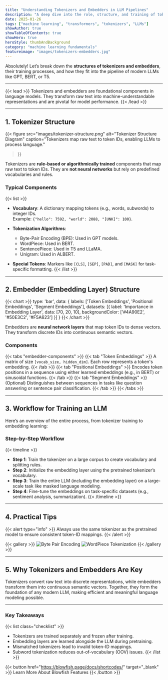 ```yaml
---
title: "Understanding Tokenizers and Embedders in LLM Pipelines"
description: "A deep dive into the role, structure, and training of tokenizers and embedders in modern language models like GPT, BERT, and T5."
date: 2025-01-26
tags: ["machine learning", "transformers", "tokenizers", "LLMs"]
showAuthor: true
showTableOfContents: true
showHero: true
heroStyle: thumbAndBackground
category: "machine learning fundamentals"
featureimage: "images/tokenizers-embedders.jpg"
---
```


Absolutely! Let’s break down the **structures of tokenizers and embedders**, their training processes, and how they fit into the pipeline of modern LLMs like GPT, BERT, or T5.

---

{{< lead >}}
Tokenizers and embedders are foundational components in language models. They transform raw text into machine-understandable representations and are pivotal for model performance.
{{< /lead >}}

---

## **1. Tokenizer Structure**

{{< figure
    src="images/tokenizer-structure.png"
    alt="Tokenizer Structure Diagram"
    caption="Tokenizers map raw text to token IDs, enabling LLMs to process language."
>}}

Tokenizers are **rule-based or algorithmically trained** components that map raw text to token IDs. They are **not neural networks** but rely on predefined vocabularies and rules.

### **Typical Components**
{{< list >}}
- **Vocabulary**: A dictionary mapping tokens (e.g., words, subwords) to integer IDs.  
  Example: `{"hello": 7592, "world": 2088, "[UNK]": 100}`.

- **Tokenization Algorithms**:  
  - Byte-Pair Encoding (BPE): Used in GPT models.  
  - WordPiece: Used in BERT.  
  - SentencePiece: Used in T5 and LLaMA.  
  - Unigram: Used in ALBERT.

- **Special Tokens**: Markers like `[CLS]`, `[SEP]`, `[PAD]`, and `[MASK]` for task-specific formatting.
{{< /list >}}

---

## **2. Embedder (Embedding Layer) Structure**

{{< chart >}}
type: 'bar',
data: {
  labels: ['Token Embeddings', 'Positional Embeddings', 'Segment Embeddings'],
  datasets: [{
    label: 'Importance in Embedding Layer',
    data: [70, 20, 10],
    backgroundColor: ['#4A90E2', '#50E3C2', '#F5A623']
  }]
}
{{< /chart >}}

Embedders are **neural network layers** that map token IDs to dense vectors. They transform discrete IDs into continuous semantic vectors.

### **Components**
{{< tabs "embedder-components" >}}
{{< tab "Token Embeddings" >}}
A matrix of size `[vocab_size, hidden_dim]`. Each row represents a token's embedding.
{{< /tab >}}
{{< tab "Positional Embeddings" >}}
Encodes token positions in a sequence using either learned embeddings (e.g., in BERT) or sinusoidal functions.
{{< /tab >}}
{{< tab "Segment Embeddings" >}}
(Optional) Distinguishes between sequences in tasks like question answering or sentence pair classification.
{{< /tab >}}
{{< /tabs >}}

---

## **3. Workflow for Training an LLM**

Here’s an overview of the entire process, from tokenizer training to embedding learning:

### **Step-by-Step Workflow**
{{< timeline >}}
- **Step 1**: Train the tokenizer on a large corpus to create vocabulary and splitting rules.
- **Step 2**: Initialize the embedding layer using the pretrained tokenizer’s vocabulary.
- **Step 3**: Train the entire LLM (including the embedding layer) on a large-scale task like masked language modeling.
- **Step 4**: Fine-tune the embeddings on task-specific datasets (e.g., sentiment analysis, summarization).
{{< /timeline >}}

---

## **4. Practical Tips**

{{< alert type="info" >}}
Always use the same tokenizer as the pretrained model to ensure consistent token-ID mappings.
{{< /alert >}}

{{< gallery >}}
  <img src="images/bpe-example.png" class="grid-w50" alt="Byte Pair Encoding" />
  <img src="images/wordpiece-example.png" class="grid-w50" alt="WordPiece Tokenization" />
{{< /gallery >}}

---

## **5. Why Tokenizers and Embedders Are Key**

Tokenizers convert raw text into discrete representations, while embedders transform them into continuous semantic vectors. Together, they form the foundation of any modern LLM, making efficient and meaningful language modeling possible.

---

### **Key Takeaways**
{{< list class="checklist" >}}
- Tokenizers are trained separately and frozen after training.
- Embedding layers are learned alongside the LLM during pretraining.
- Mismatched tokenizers lead to invalid token-ID mappings.
- Subword tokenization reduces out-of-vocabulary (OOV) issues.
{{< /list >}}

{{< button href="https://blowfish.page/docs/shortcodes/" target="_blank" >}}
Learn More About Blowfish Features
{{< /button >}}
